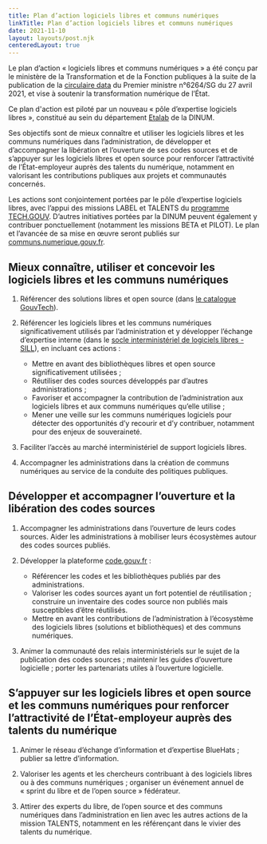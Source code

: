 ```yaml
---
title: Plan d’action logiciels libres et communs numériques
linkTitle: Plan d’action logiciels libres et communs numériques
date: 2021-11-10
layout: layouts/post.njk
centeredLayout: true
---
```


Le plan d’action « logiciels libres et communs numériques » a été conçu par le ministère de la Transformation et de la Fonction publiques à la suite de la publication de la [circulaire data](https://www.legifrance.gouv.fr/circulaire/id/45162 "circulaire data - Lien externe") du Premier ministre n°6264/SG du 27 avril 2021, et vise à soutenir la transformation numérique de l’État.

Ce plan d'action est piloté par un nouveau « pôle d’expertise logiciels libres », constitué au sein du département [Etalab](https://www.etalab.gouv.fr/ "Etalab - Lien externe") de la DINUM.

Ses objectifs sont de mieux connaître et utiliser les logiciels libres et les communs numériques dans l’administration, de développer et d’accompagner la libération et l’ouverture de ses codes sources et de s’appuyer sur les logiciels libres et open source pour renforcer l’attractivité de l’État-employeur auprès des talents du numérique, notamment en valorisant les contributions publiques aux projets et communautés concernés.

Les actions sont conjointement portées par le pôle d’expertise logiciels libres, avec l’appui des missions LABEL et TALENTS du [programme TECH.GOUV](/publications/tech-gouv-strategie-et-feuille-de-route-2019-2021/). D’autres initiatives portées par la DINUM peuvent également y contribuer ponctuellement (notamment les missions BETA et PILOT). Le plan et l’avancée de sa mise en œuvre seront publiés sur [communs.numerique.gouv.fr](https://communs.numerique.gouv.fr "communs.numerique.gouv.fr - Lien externe").

## Mieux connaître, utiliser et concevoir les logiciels libres et les communs numériques

1. Référencer des solutions libres et open source (dans [le catalogue GouvTech](https://catalogue.numerique.gouv.fr)).

2. Référencer les logiciels libres et les communs numériques significativement utilisés par l’administration et y développer l’échange d’expertise interne (dans le [socle interministériel de logiciels libres - SILL](https://sill.etalab.gouv.fr)), en incluant ces actions :

   - Mettre en avant des bibliothèques libres et open source significativement utilisées ;
   - Réutiliser des codes sources développés par d’autres administrations ;
   - Favoriser et accompagner la contribution de l’administration aux logiciels libres et aux communs numériques qu’elle utilise ;
   - Mener une veille sur les communs numériques logiciels pour détecter des opportunités d’y recourir et d’y contribuer, notamment pour des enjeux de souveraineté.

3. Faciliter l’accès au marché interministériel de support logiciels libres.

4. Accompagner les administrations dans la création de communs numériques au service de la conduite des politiques publiques.

## Développer et accompagner l’ouverture et la libération des codes sources

1. Accompagner les administrations dans l’ouverture de leurs codes sources. Aider les administrations à mobiliser leurs écosystèmes autour des codes sources publiés.

2. Développer la plateforme [code.gouv.fr](https://code.gouv.fr) :
    - Référencer les codes et les bibliothèques publiés par des administrations.
    - Valoriser les codes sources ayant un fort potentiel de réutilisation ; construire un inventaire des codes source non publiés mais susceptibles d’être réutilisés.
    - Mettre en avant les contributions de l’administration à l’écosystème des logiciels libres (solutions et bibliothèques) et des communs numériques.

3. Animer la communauté des relais interministériels sur le sujet de la publication des codes sources ; maintenir les guides d’ouverture logicielle ; porter les partenariats utiles à l’ouverture logicielle.

## S’appuyer sur les logiciels libres et open source et les communs numériques pour renforcer l’attractivité de l’État-employeur auprès des talents du numérique

1. Animer le réseau d’échange d’information et d’expertise BlueHats ; publier sa lettre d’information.

2. Valoriser les agents et les chercheurs contribuant à des logiciels libres ou à des communs numériques ; organiser un événement annuel de « sprint du libre et de l’open source » fédérateur.

3. Attirer des experts du libre, de l’open source et des communs numériques dans l’administration en lien avec les autres actions de la mission TALENTS, notamment en les référençant dans le vivier des talents du numérique.
